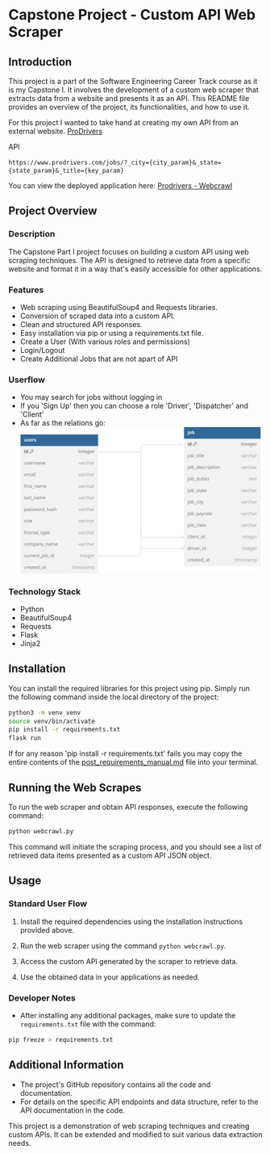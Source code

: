 # Capstone Project - Custom API Web Scraper

## Introduction

This project is a part of the Software Engineering Career Track course as it is my Capstone I. It involves the development of a custom web scraper that extracts data from a website and presents it as an API. This README file provides an overview of the project, its functionalities, and how to use it.

For this project I wanted to take hand at creating my own API from an external website. [ProDrivers](http://www.prodrivers.com/)

API

```api
https://www.prodrivers.com/jobs/?_city={city_param}&_state={state_param}&_title={key_param}
```

You can view the deployed application here: [Prodrivers - Webcrawl](https://prodrivers-webcrawl.onrender.com/)

## Project Overview

### Description

The Capstone Part I project focuses on building a custom API using web scraping techniques. The API is designed to retrieve data from a specific website and format it in a way that's easily accessible for other applications.

### Features

- Web scraping using BeautifulSoup4 and Requests libraries.
- Conversion of scraped data into a custom API.
- Clean and structured API responses.
- Easy installation via pip or using a requirements.txt file.
- Create a User (With various roles and permissions)
- Login/Logout
- Create Additional Jobs that are not apart of API

### Userflow

- You may search for jobs without logging in
- If you 'Sign Up' then you can choose a role 'Driver', 'Dispatcher' and 'Client'
- As far as the relations go:
![SVG Logo](schema.svg)

### Technology Stack

- Python
- BeautifulSoup4
- Requests
- Flask
- Jinja2
  
## Installation

You can install the required libraries for this project using pip. Simply run the following command inside the local directory of the project:

```bash
python3 -m venv venv
source venv/bin/activate
pip install -r requirements.txt
flask run
```

If for any reason 'pip install -r requirements.txt' fails you may copy the entire contents of the [post_requirements_manual.md](post_requirements_manual.md)
file into your terminal.

## Running the Web Scrapes

To run the web scraper and obtain API responses, execute the following command:

```bash
python webcrawl.py
```

This command will initiate the scraping process, and you should see a list of retrieved data items presented as a custom API JSON object.

## Usage

### Standard User Flow

1. Install the required dependencies using the installation instructions provided above.

2. Run the web scraper using the command `python webcrawl.py`.

3. Access the custom API generated by the scraper to retrieve data.

4. Use the obtained data in your applications as needed.

### Developer Notes

- After installing any additional packages, make sure to update the `requirements.txt` file with the command:

```bash
pip freeze > requirements.txt
```

## Additional Information

- The project's GitHub repository contains all the code and documentation.
- For details on the specific API endpoints and data structure, refer to the API documentation in the code.

This project is a demonstration of web scraping techniques and creating custom APIs. It can be extended and modified to suit various data extraction needs.